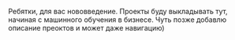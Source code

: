 Ребятки, для вас нововведение.
Проекты буду выкладывать тут, начиная с машинного обучения в бизнесе. Чуть позже добавлю описание преоктов и может даже навигацию)
